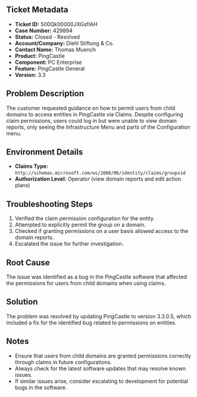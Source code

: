 ## Ticket Metadata
- **Ticket ID:** 500Qk00000JXGsfIAH
- **Case Number:** 429894
- **Status:** Closed - Resolved
- **Account/Company:** Diehl Stiftung & Co.
- **Contact Name:** Thomas Muench
- **Product:** PingCastle
- **Component:** PC Enterprise
- **Feature:** PingCastle General
- **Version:** 3.3

## Problem Description
The customer requested guidance on how to permit users from child domains to access entities in PingCastle via Claims. Despite configuring claim permissions, users could log in but were unable to view domain reports, only seeing the Infrastructure Menu and parts of the Configuration menu.

## Environment Details
- **Claims Type:** `http://schemas.microsoft.com/ws/2008/06/identity/claims/groupsid`
- **Authorization Level:** Operator (view domain reports and edit action plans)

## Troubleshooting Steps
1. Verified the claim permission configuration for the entity.
2. Attempted to explicitly permit the group on a domain.
3. Checked if granting permissions on a user basis allowed access to the domain reports.
4. Escalated the issue for further investigation.

## Root Cause
The issue was identified as a bug in the PingCastle software that affected the permissions for users from child domains when using claims.

## Solution
The problem was resolved by updating PingCastle to version 3.3.0.5, which included a fix for the identified bug related to permissions on entities.

## Notes
- Ensure that users from child domains are granted permissions correctly through claims in future configurations.
- Always check for the latest software updates that may resolve known issues.
- If similar issues arise, consider escalating to development for potential bugs in the software.